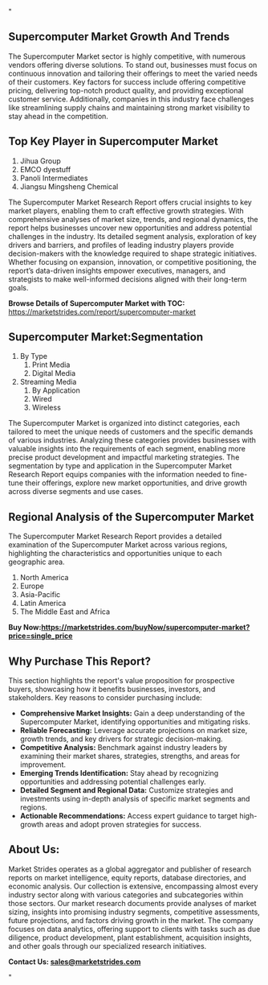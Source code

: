 <p>"</p>
<h2>Supercomputer Market Growth And Trends</h2>
<p>The Supercomputer Market sector is highly competitive, with numerous vendors offering diverse solutions. To stand out, businesses must focus on continuous innovation and tailoring their offerings to meet the varied needs of their customers. Key factors for success include offering competitive pricing, delivering top-notch product quality, and providing exceptional customer service. Additionally, companies in this industry face challenges like streamlining supply chains and maintaining strong market visibility to stay ahead in the competition.</p>
<h2>Top Key Player in Supercomputer Market</h2>
<ol>
<li>Jihua Group</li>
<li>EMCO dyestuff</li>
<li>Panoli Intermediates</li>
<li>Jiangsu Mingsheng Chemical</li>
</ol>
<p>The Supercomputer Market Research Report offers crucial insights to key market players, enabling them to craft effective growth strategies. With comprehensive analyses of market size, trends, and regional dynamics, the report helps businesses uncover new opportunities and address potential challenges in the industry. Its detailed segment analysis, exploration of key drivers and barriers, and profiles of leading industry players provide decision-makers with the knowledge required to shape strategic initiatives. Whether focusing on expansion, innovation, or competitive positioning, the report&rsquo;s data-driven insights empower executives, managers, and strategists to make well-informed decisions aligned with their long-term goals.</p>
<p><strong>Browse Details of Supercomputer Market with TOC:</strong> <a href="https://marketstrides.com/report/supercomputer-market">https://marketstrides.com/report/supercomputer-market</a></p>
<h2>Supercomputer Market:Segmentation</h2>
<ol>
<li>By Type
<ol>
<li>Print Media</li>
<li>Digital Media</li>
</ol>
</li>
<li>Streaming Media
<ol>
<li>By Application</li>
<li>Wired</li>
<li>Wireless</li>
</ol>
</li>
</ol>
<p>The Supercomputer Market is organized into distinct categories, each tailored to meet the unique needs of customers and the specific demands of various industries. Analyzing these categories provides businesses with valuable insights into the requirements of each segment, enabling more precise product development and impactful marketing strategies. The segmentation by type and application in the Supercomputer Market Research Report equips companies with the information needed to fine-tune their offerings, explore new market opportunities, and drive growth across diverse segments and use cases.</p>
<h2>Regional Analysis of the Supercomputer Market</h2>
<p>The Supercomputer Market Research Report provides a detailed examination of the Supercomputer Market across various regions, highlighting the characteristics and opportunities unique to each geographic area.</p>
<ol>
<li>North America</li>
<li>Europe</li>
<li>Asia-Pacific</li>
<li>Latin America</li>
<li>The Middle East and Africa</li>
</ol>
<p><strong>Buy Now:<a href="https://marketstrides.com/buyNow/supercomputer-market?price=single_price">https://marketstrides.com/buyNow/supercomputer-market?price=single_price</a></strong></p>
<h2>Why Purchase This Report?</h2>
<p>This section highlights the report's value proposition for prospective buyers, showcasing how it benefits businesses, investors, and stakeholders. Key reasons to consider purchasing include:</p>
<ul>
<li><strong>Comprehensive Market Insights:</strong> Gain a deep understanding of the Supercomputer Market, identifying opportunities and mitigating risks.</li>
<li><strong>Reliable Forecasting:</strong> Leverage accurate projections on market size, growth trends, and key drivers for strategic decision-making.</li>
<li><strong>Competitive Analysis:</strong> Benchmark against industry leaders by examining their market shares, strategies, strengths, and areas for improvement.</li>
<li><strong>Emerging Trends Identification:</strong> Stay ahead by recognizing opportunities and addressing potential challenges early.</li>
<li><strong>Detailed Segment and Regional Data:</strong> Customize strategies and investments using in-depth analysis of specific market segments and regions.</li>
<li><strong>Actionable Recommendations:</strong> Access expert guidance to target high-growth areas and adopt proven strategies for success.</li>
</ul>
<h2>About Us:</h2>
<p>Market Strides operates as a global aggregator and publisher of research reports on market intelligence, equity reports, database directories, and economic analysis. Our collection is extensive, encompassing almost every industry sector along with various categories and subcategories within those sectors. Our market research documents provide analyses of market sizing, insights into promising industry segments, competitive assessments, future projections, and factors driving growth in the market. The company focuses on data analytics, offering support to clients with tasks such as due diligence, product development, plant establishment, acquisition insights, and other goals through our specialized research initiatives.</p>
<p><strong>Contact Us: <a href="mailto:sales@marketstrides.com">sales@marketstrides.com</a></strong></p>
<p>"</p>
